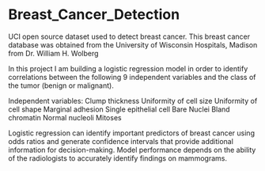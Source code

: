 # Breast_Cancer_Detection
UCI open source dataset used to detect breast cancer. This breast cancer database was obtained from the University of Wisconsin Hospitals, Madison from Dr. William H. Wolberg

In this project I am building a logistic regression model in order to identify correlations between the following 9 independent variables and the class of the tumor (benign or malignant).

Independent variables:
Clump thickness
Uniformity of cell size
Uniformity of cell shape
Marginal adhesion
Single epithelial cell
Bare Nuclei
Bland chromatin
Normal nucleoli
Mitoses

Logistic regression can identify important predictors of breast cancer using odds ratios and generate confidence intervals that provide additional information for decision-making.
Model performance depends on the ability of the radiologists to accurately identify findings on mammograms.
